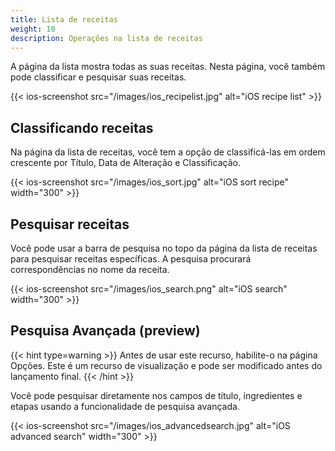 ```yaml
---
title: Lista de receitas
weight: 10
description: Operações na lista de receitas
---
```


A página da lista mostra todas as suas receitas. Nesta página, você também pode classificar e pesquisar suas receitas.

{{< ios-screenshot src="/images/ios_recipelist.jpg" alt="iOS recipe list" >}}


## Classificando receitas
Na página da lista de receitas, você tem a opção de classificá-las em ordem crescente por Título, Data de Alteração e Classificação.

{{< ios-screenshot src="/images/ios_sort.jpg" alt="iOS sort recipe" width="300" >}}

## Pesquisar receitas
Você pode usar a barra de pesquisa no topo da página da lista de receitas para pesquisar receitas específicas. A pesquisa procurará correspondências no nome da receita.

{{< ios-screenshot src="/images/ios_search.png" alt="iOS search" width="300" >}}

## Pesquisa Avançada (preview)
{{< hint type=warning >}}
Antes de usar este recurso, habilite-o na página Opções. Este é um recurso de visualização e pode ser modificado antes do lançamento final.
{{< /hint >}}

Você pode pesquisar diretamente nos campos de título, ingredientes e etapas usando a funcionalidade de pesquisa avançada.

{{< ios-screenshot src="/images/ios_advancedsearch.jpg" alt="iOS advanced search" width="300" >}}